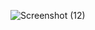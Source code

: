 ![Screenshot (12)](https://user-images.githubusercontent.com/121230559/212148168-59407e85-e024-4720-b5cb-fc2b801f8980.png)
